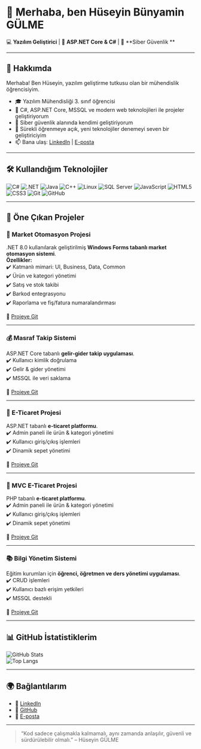 # 👋 Merhaba, ben Hüseyin Bünyamin GÜLME

💻 **Yazılım Geliştirici** | 🚀 **ASP.NET Core & C#** | 🔐 **Siber Güvenlik **

---

## 🚀 Hakkımda

Merhaba! Ben Hüseyin, yazılım geliştirme tutkusu olan bir mühendislik öğrencisiyim.  
- 🎓 Yazılım Mühendisliği 3. sınıf öğrencisi  
- 💼 C#, ASP.NET Core, MSSQL ve modern web teknolojileri ile projeler geliştiriyorum  
- 🔐 Siber güvenlik alanında kendimi geliştiriyorum  
- 🌱 Sürekli öğrenmeye açık, yeni teknolojiler denemeyi seven bir geliştiriciyim  
- 📫 Bana ulaş: [LinkedIn](https://www.linkedin.com/in/h%C3%BCseyin-g%C3%BClme/) | [E-posta](mailto:huseyin.glm.22@gmail.com)

---

## 🛠️ Kullandığım Teknolojiler

![C#](https://img.shields.io/badge/C%23-%23239120.svg?&style=for-the-badge&logo=c-sharp&logoColor=white)
![.NET](https://img.shields.io/badge/.NET-512BD4?style=for-the-badge&logo=dotnet&logoColor=white)
![Java](https://img.shields.io/badge/Java-007396?style=for-the-badge&logo=java&logoColor=white)
![C++](https://img.shields.io/badge/C++-00599C?style=for-the-badge&logo=c%2B%2B&logoColor=white)
![Linux](https://img.shields.io/badge/Linux-FCC624?style=for-the-badge&logo=linux&logoColor=black)
![SQL Server](https://img.shields.io/badge/SQL%20Server-CC2927?style=for-the-badge&logo=microsoft-sql-server&logoColor=white)
![JavaScript](https://img.shields.io/badge/JavaScript-%23F7DF1E.svg?&style=for-the-badge&logo=javascript&logoColor=black)
![HTML5](https://img.shields.io/badge/HTML5-E34F26?style=for-the-badge&logo=html5&logoColor=white)
![CSS3](https://img.shields.io/badge/CSS3-1572B6?style=for-the-badge&logo=css3&logoColor=white)
![Git](https://img.shields.io/badge/Git-F05032?style=for-the-badge&logo=git&logoColor=white)
![GitHub](https://img.shields.io/badge/GitHub-181717?style=for-the-badge&logo=github&logoColor=white)

---

## 📌 Öne Çıkan Projeler

### 🏪 Market Otomasyon Projesi
.NET 8.0 kullanılarak geliştirilmiş **Windows Forms tabanlı market otomasyon sistemi**.  
**Özellikler:**  
✔️ Katmanlı mimari: UI, Business, Data, Common  
✔️ Ürün ve kategori yönetimi  
✔️ Satış ve stok takibi  
✔️ Barkod entegrasyonu  
✔️ Raporlama ve fiş/fatura numaralandırması  

🔗 [Projeye Git](https://github.com/huseyingulme/MarketOtomasyon)

---

### 💰 Masraf Takip Sistemi
ASP.NET Core tabanlı **gelir-gider takip uygulaması**.  
✔️ Kullanıcı kimlik doğrulama  
✔️ Gelir & gider yönetimi  
✔️ MSSQL ile veri saklama  

🔗 [Projeye Git](https://github.com/huseyingulme/MasrafTakipSistemi)

---

### 🛒 E-Ticaret Projesi
ASP.NET tabanlı **e-ticaret platformu**.  
✔️ Admin paneli ile ürün & kategori yönetimi  
✔️ Kullanıcı giriş/çıkış işlemleri  
✔️ Dinamik sepet yönetimi  

🔗 [Projeye Git](https://github.com/huseyingulme/ETicaretProjesi)

---

### 🛒 MVC E-Ticaret Projesi
PHP tabanlı **e-ticaret platformu**.  
✔️ Admin paneli ile ürün & kategori yönetimi  
✔️ Kullanıcı giriş/çıkış işlemleri  
✔️ Dinamik sepet yönetimi  

🔗 [Projeye Git](https://github.com/huseyingulme/mvcproje)

---

### 📚 Bilgi Yönetim Sistemi
Eğitim kurumları için **öğrenci, öğretmen ve ders yönetimi uygulaması**.  
✔️ CRUD işlemleri  
✔️ Kullanıcı bazlı erişim yetkileri  
✔️ MSSQL destekli  

🔗 [Projeye Git](https://github.com/huseyingulme/BilgiYonetimSistemi)

---

## 📊 GitHub İstatistiklerim

![GitHub Stats](https://github-readme-stats.vercel.app/api?username=huseyingulme&show_icons=true&theme=radical)  
![Top Langs](https://github-readme-stats.vercel.app/api/top-langs/?username=huseyingulme&layout=compact&theme=radical)

---

## 🌍 Bağlantılarım

- 🔗 [LinkedIn](https://www.linkedin.com/in/h%C3%BCseyin-g%C3%BClme/)  
- 🔗 [GitHub](https://github.com/huseyingulme)  
- 📧 [E-posta](mailto:huseyin.glm.22@gmail.com)  

---

> “Kod sadece çalışmakla kalmamalı, aynı zamanda anlaşılır, güvenli ve sürdürülebilir olmalı.” – Hüseyin GÜLME
